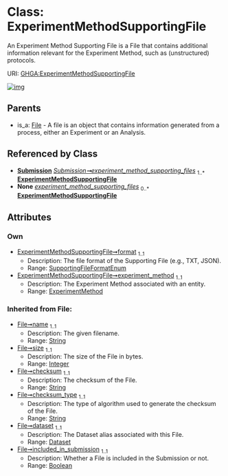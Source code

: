 
# Class: ExperimentMethodSupportingFile


An Experiment Method Supporting File is a File that contains additional information relevant for the Experiment Method, such as (unstructured) protocols.

URI: [GHGA:ExperimentMethodSupportingFile](https://w3id.org/GHGA/ExperimentMethodSupportingFile)


[![img](https://yuml.me/diagram/nofunky;dir:TB/class/[Submission],[File],[ExperimentMethod]<experiment_method%201..1-%20[ExperimentMethodSupportingFile&#124;format:SupportingFileFormatEnum;name(i):string;size(i):integer;checksum(i):string;checksum_type(i):string;included_in_submission(i):boolean;alias(i):string],[Submission]++-%20experiment_method_supporting_files%201..*>[ExperimentMethodSupportingFile],[Submission]-%20experiment_method_supporting_files(i)%200..*>[ExperimentMethodSupportingFile],[File]^-[ExperimentMethodSupportingFile],[ExperimentMethod],[Dataset])](https://yuml.me/diagram/nofunky;dir:TB/class/[Submission],[File],[ExperimentMethod]<experiment_method%201..1-%20[ExperimentMethodSupportingFile&#124;format:SupportingFileFormatEnum;name(i):string;size(i):integer;checksum(i):string;checksum_type(i):string;included_in_submission(i):boolean;alias(i):string],[Submission]++-%20experiment_method_supporting_files%201..*>[ExperimentMethodSupportingFile],[Submission]-%20experiment_method_supporting_files(i)%200..*>[ExperimentMethodSupportingFile],[File]^-[ExperimentMethodSupportingFile],[ExperimentMethod],[Dataset])

## Parents

 *  is_a: [File](File.md) - A file is an object that contains information generated from a process, either an Experiment or an Analysis.

## Referenced by Class

 *  **[Submission](Submission.md)** *[Submission➞experiment_method_supporting_files](Submission_experiment_method_supporting_files.md)*  <sub>1..\*</sub>  **[ExperimentMethodSupportingFile](ExperimentMethodSupportingFile.md)**
 *  **None** *[experiment_method_supporting_files](experiment_method_supporting_files.md)*  <sub>0..\*</sub>  **[ExperimentMethodSupportingFile](ExperimentMethodSupportingFile.md)**

## Attributes


### Own

 * [ExperimentMethodSupportingFile➞format](ExperimentMethodSupportingFile_format.md)  <sub>1..1</sub>
     * Description: The file format of the Supporting File (e.g., TXT, JSON).
     * Range: [SupportingFileFormatEnum](SupportingFileFormatEnum.md)
 * [ExperimentMethodSupportingFile➞experiment_method](ExperimentMethodSupportingFile_experiment_method.md)  <sub>1..1</sub>
     * Description: The Experiment Method associated with an entity.
     * Range: [ExperimentMethod](ExperimentMethod.md)

### Inherited from File:

 * [File➞name](File_name.md)  <sub>1..1</sub>
     * Description: The given filename.
     * Range: [String](types/String.md)
 * [File➞size](File_size.md)  <sub>1..1</sub>
     * Description: The size of the File in bytes.
     * Range: [Integer](types/Integer.md)
 * [File➞checksum](File_checksum.md)  <sub>1..1</sub>
     * Description: The checksum of the File.
     * Range: [String](types/String.md)
 * [File➞checksum_type](File_checksum_type.md)  <sub>1..1</sub>
     * Description: The type of algorithm used to generate the checksum of the File.
     * Range: [String](types/String.md)
 * [File➞dataset](File_dataset.md)  <sub>1..1</sub>
     * Description: The Dataset alias associated with this File.
     * Range: [Dataset](Dataset.md)
 * [File➞included_in_submission](File_included_in_submission.md)  <sub>1..1</sub>
     * Description: Whether a File is included in the Submission or not.
     * Range: [Boolean](types/Boolean.md)
